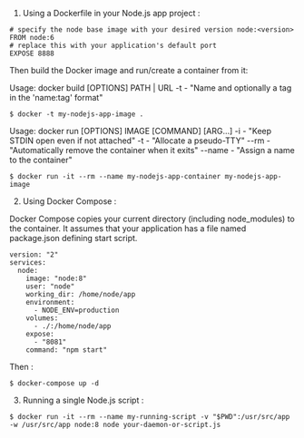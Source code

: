 1. Using a Dockerfile in your Node.js app project :

```
# specify the node base image with your desired version node:<version>
FROM node:6
# replace this with your application's default port
EXPOSE 8888
```

Then build the Docker image and run/create a container from it:

Usage:  docker build [OPTIONS] PATH | URL
-t      - "Name and optionally a tag in the 'name:tag' format"

```
$ docker -t my-nodejs-app-image .
```

Usage:  docker run [OPTIONS] IMAGE [COMMAND] [ARG...]
-i      - "Keep STDIN open even if not attached"
-t      - "Allocate a pseudo-TTY"
--rm    - "Automatically remove the container when it exits"
--name  - "Assign a name to the container"
```
$ docker run -it --rm --name my-nodejs-app-container my-nodejs-app-image
```

2. Using Docker Compose :

Docker Compose copies your current directory (including node_modules) to the container. It assumes that your application has a file named package.json defining start script.

```
version: "2"
services:
  node:
    image: "node:8"
    user: "node"
    working_dir: /home/node/app
    environment:
      - NODE_ENV=production
    volumes:
      - ./:/home/node/app
    expose:
      - "8081"
    command: "npm start"
```

Then :

```
$ docker-compose up -d
```


3. Running a single Node.js script :

```
$ docker run -it --rm --name my-running-script -v "$PWD":/usr/src/app -w /usr/src/app node:8 node your-daemon-or-script.js
```